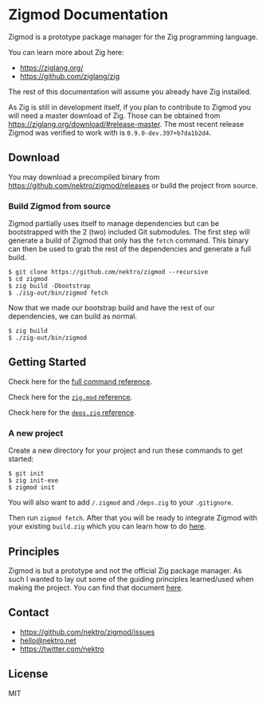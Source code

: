 # Zigmod Documentation

Zigmod is a prototype package manager for the Zig programming language.

You can learn more about Zig here:
- https://ziglang.org/
- https://github.com/ziglang/zig

The rest of this documentation will assume you already have Zig installed.

As Zig is still in development itself, if you plan to contribute to Zigmod you will need a master download of Zig. Those can be obtained from https://ziglang.org/download/#release-master. The most recent release Zigmod was verified to work with is `0.9.0-dev.397+b7da1b2d4`.

## Download
You may download a precompiled binary from https://github.com/nektro/zigmod/releases or build the project from source.

### Build Zigmod from source
Zigmod partially uses itself to manage dependencies but can be bootstrapped with the 2 (two) included Git submodules. The first step will generate a build of Zigmod that only has the `fetch` command. This binary can then be used to grab the rest of the dependencies and generate a full build.

```
$ git clone https://github.com/nektro/zigmod --recursive
$ cd zigmod
$ zig build -Dbootstrap
$ ./zig-out/bin/zigmod fetch
```

Now that we made our bootstrap build and have the rest of our dependencies, we can build as normal.

```
$ zig build
$ ./zig-out/bin/zigmod
```

## Getting Started

Check here for the [full command reference](./commands/).

Check here for the [`zig.mod` reference](./zig.mod.md).

Check here for the [`deps.zig` reference](./deps.zig.md).

### A new project
Create a new directory for your project and run these commands to get started:
```
$ git init
$ zig init-exe
$ zigmod init
```

You will also want to add `/.zigmod` and `/deps.zig` to your `.gitignore`.

Then run `zigmod fetch`. After that you will be ready to integrate Zigmod with your existing `build.zig` which you can learn how to do [here](commands/fetch.md).

## Principles
Zigmod is but a prototype and not the official Zig package manager. As such I wanted to lay out some of the guiding principles learned/used when making the project. You can find that document [here](./principles.md).

## Contact
- https://github.com/nektro/zigmod/issues
- hello@nektro.net
- https://twitter.com/nektro

## License
MIT
